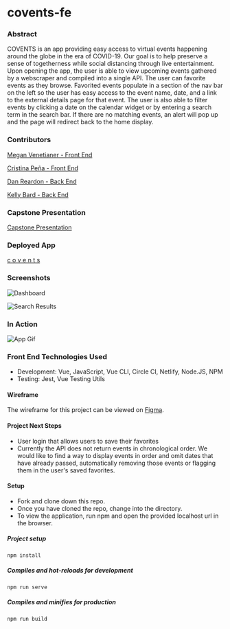 # covents-fe

### Abstract
COVENTS is an app providing easy access to virtual events happening around the globe in the era of COVID-19. Our goal is to help preserve a sense of togetherness while social distancing through live entertainment. Upon opening the app, the user is able to view upcoming events gathered by a webscraper and compiled into a single API. The user can favorite events as they browse. Favorited events populate in a section of the nav bar on the left so the user has easy access to the event name, date, and a link to the external details page for that event. The user is also able to filter events by clicking a date on the calendar widget or by entering a search term in the search bar. If there are no matching events, an alert will pop up and the page will redirect back to the home display.

### Contributors
[Megan Venetianer - Front End](https://github.com/megan-venetianer)

[Cristina Peña - Front End](https://github.com/CLPena)

[Dan Reardon - Back End](https://github.com/dreardon1021)

[Kelly Bard - Back End](https://github.com/KellyIB)


### Capstone Presentation

  [Capstone Presentation](https://docs.google.com/presentation/d/1FwUGeC-TW4hBnwJTv6_vczn0SngD5CpbFQ5CY2KzNMI/edit?ts=5ed955f0#slide=id.g897d938f84_0_5)
  

### Deployed App
[c o v e n t s](https://covents.netlify.app/#/)

### Screenshots
![Dashboard](https://i.imgur.com/JJmx4D9.png)

![Search Results](https://i.imgur.com/DHLYhmb.png)

### In Action
![App Gif](https://i.imgur.com/FvWzOh9.gif)

### Front End Technologies Used
- Development: Vue, JavaScript, Vue CLI, Circle CI, Netlify, Node.JS, NPM
- Testing: Jest, Vue Testing Utils

#### Wireframe
The wireframe for this project can be viewed on [Figma](https://www.figma.com/file/AIyQ5oo9yizKCRlIREJ824/COVENTS?node-id=0%3A1).

#### Project Next Steps
- User login that allows users to save their favorites
- Currently the API does not return events in chronological order. We would like to find a way to display events in order and omit dates that have already passed, automatically removing those events or flagging them in the user's saved favorites.

#### Setup
- Fork and clone down this repo.
- Once you have cloned the repo, change into the directory.
- To view the application, run npm and open the provided localhost url in the browser.

##### Project setup
```
npm install
```

##### Compiles and hot-reloads for development
```
npm run serve
```

##### Compiles and minifies for production
```
npm run build
```

